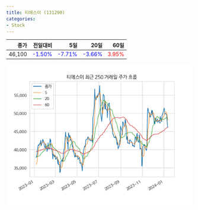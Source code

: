 ```yaml
---
title: 티에스이 (131290)
categories:
- Stock
---
```


|종가|전일대비|5일|20일|60일|
|---:|-------:|--:|---:|---:|
|46,100|<span style="color: blue">-1.50%</span>|<span style="color: blue">-7.71%</span>|<span style="color: blue">-3.66%</span>|<span style="color: red">3.95%</span>|


<!-- more -->

![131290](/assets/images/stock/131290.png)